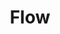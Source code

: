 ---
layout: default
tag: project
title: Flow
dates: May 2019
description: Won Most Popular Vote prize Girls in Tech Hacking for Humanity.
---